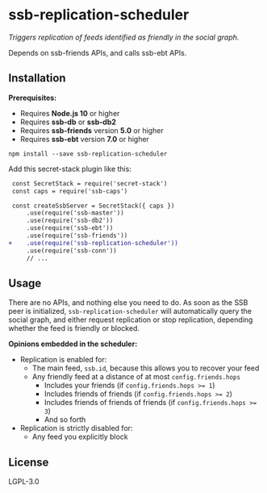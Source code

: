 <!--
SPDX-FileCopyrightText: 2021 Andre 'Staltz' Medeiros

SPDX-License-Identifier: CC0-1.0
-->

# ssb-replication-scheduler

*Triggers replication of feeds identified as friendly in the social graph.*

Depends on ssb-friends APIs, and calls ssb-ebt APIs.

## Installation

**Prerequisites:**

- Requires **Node.js 10** or higher
- Requires **ssb-db** or **ssb-db2**
- Requires **ssb-friends** version **5.0** or higher
- Requires **ssb-ebt** version **7.0** or higher

```
npm install --save ssb-replication-scheduler
```

Add this secret-stack plugin like this:

```diff
 const SecretStack = require('secret-stack')
 const caps = require('ssb-caps')

 const createSsbServer = SecretStack({ caps })
     .use(require('ssb-master'))
     .use(require('ssb-db2'))
     .use(require('ssb-ebt'))
     .use(require('ssb-friends'))
+    .use(require('ssb-replication-scheduler'))
     .use(require('ssb-conn'))
     // ...
```

## Usage

There are no APIs, and nothing else you need to do. As soon as the SSB peer is
initialized, `ssb-replication-scheduler` will automatically query the social
graph, and either request replication or stop replication, depending whether the
feed is friendly or blocked.

**Opinions embedded in the scheduler:**

- Replication is enabled for:
  - The main feed, `ssb.id`, because this allows you to recover your feed
  - Any friendly feed at a distance of at most `config.friends.hops`
    - Includes your friends (if `config.friends.hops >= 1`)
    - Includes friends of friends (if `config.friends.hops >= 2`)
    - Includes friends of friends of friends (if `config.friends.hops >= 3`)
    - And so forth
- Replication is strictly disabled for:
  - Any feed you explicitly block

## License

LGPL-3.0
